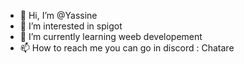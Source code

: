 - 👋 Hi, I’m @Yassine
- 👀 I’m interested in spigot
- 🌱 I’m currently learning weeb developement
- 📫 How to reach me you can go in discord : Chatare 

<!---
Chatore/Chatore is a ✨ special ✨ repository because its `README.md` (this file) appears on your GitHub profile.
You can click the Preview link to take a look at your changes.
--->
